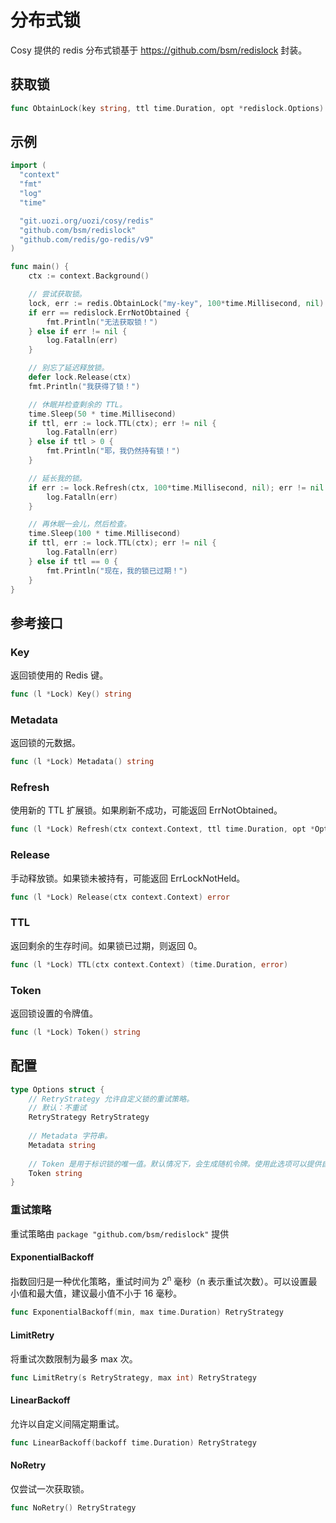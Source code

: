 # 分布式锁
Cosy 提供的 redis 分布式锁基于 https://github.com/bsm/redislock 封装。

## 获取锁
```go
func ObtainLock(key string, ttl time.Duration, opt *redislock.Options) (*redislock.Lock, error)
```

## 示例
```go
import (
  "context"
  "fmt"
  "log"
  "time"

  "git.uozi.org/uozi/cosy/redis"
  "github.com/bsm/redislock"
  "github.com/redis/go-redis/v9"
)

func main() {
    ctx := context.Background()

	// 尝试获取锁。
	lock, err := redis.ObtainLock("my-key", 100*time.Millisecond, nil)
	if err == redislock.ErrNotObtained {
		fmt.Println("无法获取锁！")
	} else if err != nil {
		log.Fatalln(err)
	}

	// 别忘了延迟释放锁。
	defer lock.Release(ctx)
	fmt.Println("我获得了锁！")

	// 休眠并检查剩余的 TTL。
	time.Sleep(50 * time.Millisecond)
	if ttl, err := lock.TTL(ctx); err != nil {
		log.Fatalln(err)
	} else if ttl > 0 {
		fmt.Println("耶，我仍然持有锁！")
	}

	// 延长我的锁。
	if err := lock.Refresh(ctx, 100*time.Millisecond, nil); err != nil {
		log.Fatalln(err)
	}

	// 再休眠一会儿，然后检查。
	time.Sleep(100 * time.Millisecond)
	if ttl, err := lock.TTL(ctx); err != nil {
		log.Fatalln(err)
	} else if ttl == 0 {
		fmt.Println("现在，我的锁已过期！")
	}
}
```

## 参考接口
### Key

返回锁使用的 Redis 键。

```go
func (l *Lock) Key() string
```

### Metadata

返回锁的元数据。

```go
func (l *Lock) Metadata() string
```

### Refresh

使用新的 TTL 扩展锁。如果刷新不成功，可能返回 ErrNotObtained。

```go
func (l *Lock) Refresh(ctx context.Context, ttl time.Duration, opt *Options) error
```

### Release

手动释放锁。如果锁未被持有，可能返回 ErrLockNotHeld。

```go
func (l *Lock) Release(ctx context.Context) error
```

### TTL

返回剩余的生存时间。如果锁已过期，则返回 0。

```go
func (l *Lock) TTL(ctx context.Context) (time.Duration, error)
```

### Token

返回锁设置的令牌值。

```go
func (l *Lock) Token() string
```

## 配置
```go
type Options struct {
    // RetryStrategy 允许自定义锁的重试策略。
    // 默认：不重试
    RetryStrategy RetryStrategy
    
    // Metadata 字符串。
    Metadata string
    
    // Token 是用于标识锁的唯一值。默认情况下，会生成随机令牌。使用此选项可以提供自定义令牌。
    Token string
}
```

### 重试策略
重试策略由 `package "github.com/bsm/redislock"` 提供

#### ExponentialBackoff
指数回归是一种优化策略，重试时间为 2<sup>n</sup> 毫秒（n 表示重试次数）。可以设置最小值和最大值，建议最小值不小于 16 毫秒。

```go
func ExponentialBackoff(min, max time.Duration) RetryStrategy
```

#### LimitRetry
将重试次数限制为最多 max 次。

```go
func LimitRetry(s RetryStrategy, max int) RetryStrategy
```

#### LinearBackoff
允许以自定义间隔定期重试。

```go
func LinearBackoff(backoff time.Duration) RetryStrategy
```


#### NoRetry
仅尝试一次获取锁。

```go
func NoRetry() RetryStrategy
```

